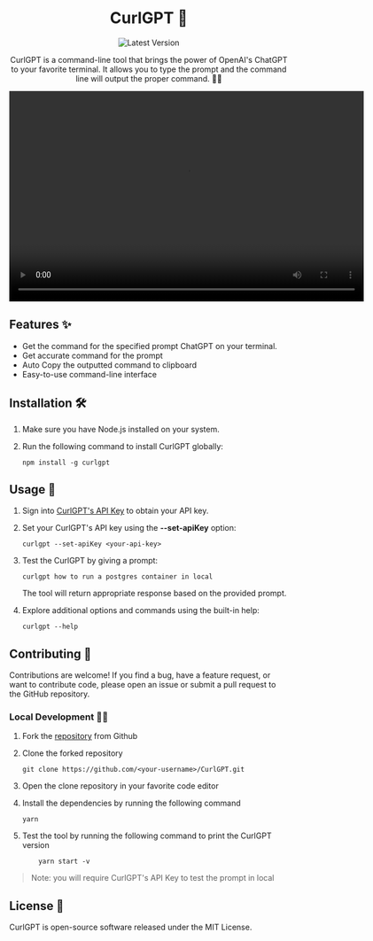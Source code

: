 <h1 align="center">CurlGPT 👋</h1>

<p align="center">
  <img src="https://img.shields.io/badge/Latest%20Version-1.0.1-brightgreen" alt="Latest Version">
</p>

<p align="center">CurlGPT is a command-line tool that brings the power of OpenAI's ChatGPT to your favorite terminal. It allows you to type the prompt and the command line will output the proper command. 💬🚀</p>

<video width="640" height="380" controls>
  <source src="https://github.com/CurlGPT/CurlGPT/assets/74011196/888fc421-f1d2-49f2-8a45-1fe2e43dcdbd" type="video/mp4">
  Your browser does not support the video tag.
</video>

## Features ✨

-   Get the command for the specified prompt ChatGPT on your terminal.
-   Get accurate command for the prompt
-   Auto Copy the outputted command to clipboard
-   Easy-to-use command-line interface

## Installation 🛠️

1. Make sure you have Node.js installed on your system.
2. Run the following command to install CurlGPT globally:

    ```shell
    npm install -g curlgpt
    ```

## Usage 🚀

1. Sign into [CurlGPT's API Key](https://curlgpt.vercel.app/) to obtain your API key.
2. Set your CurlGPT's API key using the **--set-apiKey** option:

    ```shell
    curlgpt --set-apiKey <your-api-key>
    ```

3. Test the CurlGPT by giving a prompt:

    ```shell
    curlgpt how to run a postgres container in local
    ```

    The tool will return appropriate response based on the provided prompt.

4. Explore additional options and commands using the built-in help:

    ```shell
    curlgpt --help
    ```

## Contributing 🤝

Contributions are welcome! If you find a bug, have a feature request, or want to contribute code, please open an issue or submit a pull request to the GitHub repository.

### Local Development 👨‍💻

1. Fork the [repository](https://github.com/CurlGPT/CurlGPT/fork) from Github
2. Clone the forked repository
    ```shell
    git clone https://github.com/<your-username>/CurlGPT.git
    ```
3. Open the clone repository in your favorite code editor
4. Install the dependencies by running the following command
    ```shell
    yarn
    ```
5. Test the tool by running the following command to print the CurlGPT version

    ```shell
        yarn start -v
    ```

> Note: you will require CurlGPT's API Key to test the prompt in local

## License 📝

CurlGPT is open-source software released under the MIT License.
